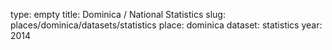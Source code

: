 type: empty
title: Dominica / National Statistics
slug: places/dominica/datasets/statistics
place: dominica
dataset: statistics
year: 2014
